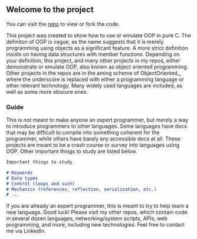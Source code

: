 ## Welcome to the project

You can visit the [repo](https://github.com/JJFReibel/ObjectOrientedC) to view or fork the code.

This project was created to show how to use or emulate OOP in pure C. The definiton of OOP is vague, as the name suggests that it is merely programming using objects as a significant feature. A more strict definition insists on having data structures with member functions. Depending on your definition, this project, and many other projects in my repos, either demonstrate or emulate OOP, also known as object oriented programming. Other projects in the repos are in the aming scheme of ObjectOriented_, where the underscore is replaced with either a programming language or other relevant technology. Many widely used languages are included, as well as some more obscure ones.

### Guide

This is not meant to make anyone an expert programmer, but merely a way to introduce programmers to other languages. Some languages have docs that may be difficult to compile into something coherent for the programmer, while others have barely any accessible docs at all. These projects are meant to be a crash course or survey into languages using OOP. Other important things to study are listed below.

```markdown
Important things to study

# Keywords
# Data types
# Control (loops and such)
# Mechanics (references, reflection, serialization, etc.)
# ...

```

If you are already an expert programmer, this is meant to try to help learn a new language. Good luck!
Please visit my other repos, which contain code in several dozen languages, networking/system scripts, APIs, web programming, and more, including new technologies.
Feel free to contact me via LinkedIn.
